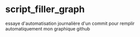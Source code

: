 # script_filler_graph
essaye d'automatisation journalière d'un commit pour remplir automatiquement mon graphique github
